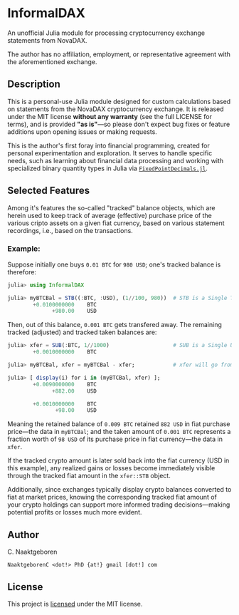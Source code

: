 # InformalDAX

An unofficial Julia module for processing cryptocurrency exchange statements from NovaDAX.

The author has no affiliation, employment, or representative agreement with the aforementioned exchange.

## Description

This is a personal-use Julia module designed for custom calculations based on statements from
the NovaDAX cryptocurrency exchange. It is released under the MIT license **without any
warranty** (see the full LICENSE for terms), and is provided **"as is"**—so please don't expect
bug fixes or feature additions upon opening issues or making requests.

This is the author's first foray into financial programming, created for personal
experimentation and exploration. It serves to handle specific needs, such as learning about
financial data processing and working with specialized binary quantity types in Julia via
[`FixedPointDecimals.jl`](https://github.com/JuliaMath/FixedPointDecimals.jl).

## Selected Features

Among it's features the so-called "tracked" balance objects, which are herein used to keep track
of average (effective) purchase price of the various cripto assets on a given fiat currency,
based on various statement recordings, i.e., based on the transactions.

### Example:

Suppose initially one buys `0.01 BTC` for `980 USD`; one's tracked balance is therefore:

```julia
julia> using InformalDAX

julia> myBTCBal = STB((:BTC, :USD), (1//100, 980))  # STB is a Single Tracked Balance object
        +0.0100000000    BTC
              +980.00    USD
```

Then, out of this balance, `0.001 BTC` gets transfered away. The remaining tracked (adjusted)
and tracked taken balances are:

```julia
julia> xfer = SUB(:BTC, 1//1000)                    # SUB is a Single Untracked Balance object
        +0.0010000000    BTC

julia> myBTCBal, xfer = myBTCBal - xfer;            # xfer will go from an SUB to an STB

julia> [ display(i) for i in (myBTCBal, xfer) ];
        +0.0090000000    BTC
              +882.00    USD

        +0.0010000000    BTC
               +98.00    USD
```

Meaning the retained balance of `0.009 BTC` retained `882 USD` in fiat purchase price—the data
in `myBTCBal`; and the taken amount of `0.001 BTC` represents a fraction worth of `98 USD` of
its purchase price in fiat currency—the data in `xfer`.

If the tracked crypto amount is later sold back into the fiat currency (USD in this example),
any realized gains or losses become immediately visible through the tracked fiat amount in the
`xfer::STB` object.

Additionally, since exchanges typically display crypto balances converted to fiat at market
prices, knowing the corresponding tracked fiat amount of your crypto holdings can support more
informed trading decisions—making potential profits or losses much more evident.

## Author

C. Naaktgeboren

`NaaktgeborenC <dot!> PhD {at!} gmail [dot!] com`

## License

This project is [licensed](https://github.com/cnaak/InformalDAX.jl/blob/main/LICENSE)
under the MIT license.


